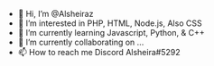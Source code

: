 - 👋 Hi, I’m @Alsheiraz
- 👀 I’m interested in PHP, HTML, Node.js, Also CSS
- 🌱 I’m currently learning Javascript, Python, & C++
- 💞️ I’m currently collaborating on ...
- 📫 How to reach me Discord Alsheira#5292

<!---
Alsheiraz/Alsheirazz is a ✨ special ✨ repository because its `README.md` (this file) appears on your GitHub profile.
You can click the Preview link to take a look at your changes.
--->
